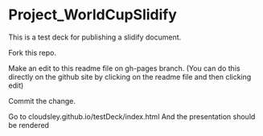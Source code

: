 Project_WorldCupSlidify
========

This is a test deck for publishing a slidify document.

Fork this repo.

Make an edit to this readme file on gh-pages branch. (You can do this directly on the github site by clicking on the readme file and then clicking edit)

Commit the change.

Go to cloudsley.github.io/testDeck/index.html
And the presentation should be rendered


